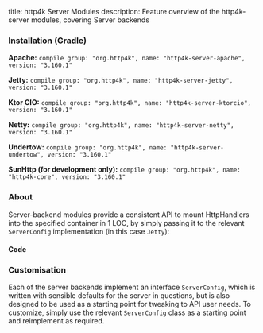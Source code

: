 title: http4k Server Modules
description: Feature overview of the http4k-server modules, covering Server backends

### Installation (Gradle)
**Apache:** ```compile group: "org.http4k", name: "http4k-server-apache", version: "3.160.1"```

**Jetty:** ```compile group: "org.http4k", name: "http4k-server-jetty", version: "3.160.1"```

**Ktor CIO:** ```compile group: "org.http4k", name: "http4k-server-ktorcio", version: "3.160.1"```

**Netty:** ```compile group: "org.http4k", name: "http4k-server-netty", version: "3.160.1"```

**Undertow:** ```compile group: "org.http4k", name: "http4k-server-undertow", version: "3.160.1"```

**SunHttp (for development only):** ```compile group: "org.http4k", name: "http4k-core", version: "3.160.1"```

### About
Server-backend modules provide a consistent API to mount HttpHandlers into the specified container in 1 LOC, by 
simply passing it to the relevant `ServerConfig` implementation (in this case `Jetty`):

#### Code [<img class="octocat"/>](https://github.com/http4k/http4k/blob/master/src/docs/guide/modules/servers/example_http.kt)
<script src="https://gist-it.appspot.com/https://github.com/http4k/http4k/blob/master/src/docs/guide/modules/servers/example_http.kt"></script>

### Customisation
Each of the server backends implement an interface `ServerConfig`, which is written with sensible defaults for the server in questions, 
but is also designed to be used as a starting point for tweaking to API user needs. To customize, simply use the relevant `ServerConfig` 
class as a starting point and reimplement as required.
